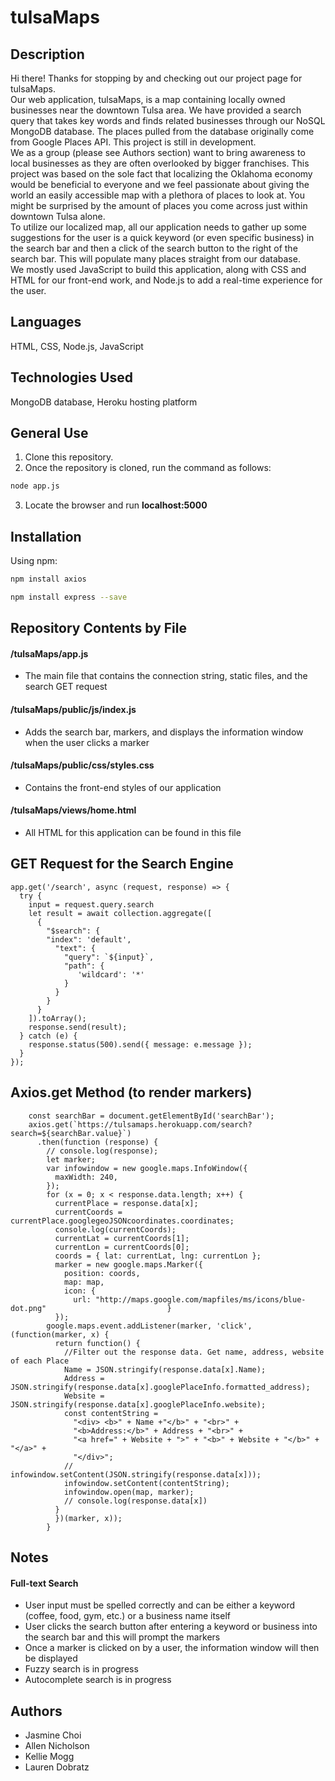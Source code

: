 # tulsaMaps

## Description
Hi there! Thanks for stopping by and checking out our project page for tulsaMaps.  
Our web application, tulsaMaps, is a map containing locally owned businesses near the downtown Tulsa area. We have provided a search query that takes key words and finds related businesses through our NoSQL MongoDB database. The places pulled from the database originally come from Google Places API. This project is still in development.  
We as a group (please see Authors section) want to bring awareness to local businesses as they are often overlooked by bigger franchises. This project was based on the sole fact that localizing the Oklahoma economy would be beneficial to everyone and we feel passionate about giving the world an easily accessible map with a plethora of places to look at. You might be surprised by the amount of places you come across just within downtown Tulsa alone.  
To utilize our localized map, all our application needs to gather up some suggestions for the user is a quick keyword (or even specific business) in the search bar and then a click of the search button to the right of the search bar. This will populate many places straight from our database.  
We mostly used JavaScript to build this application, along with CSS and HTML for our front-end work, and Node.js to add a real-time experience for the user.

## Languages
HTML, CSS, Node.js, JavaScript

## Technologies Used
MongoDB database, Heroku hosting platform

## General Use
1. Clone this repository.
2. Once the repository is cloned, run the command as follows:
``` bash
node app.js
```
3. Locate the browser and run **localhost:5000**

## Installation
Using npm:
``` bash
npm install axios
```
``` bash
npm install express --save
```

## **Repository Contents by File**
#### /tulsaMaps/app.js
- The main file that contains the connection string, static files, and the search GET request

#### /tulsaMaps/public/js/index.js
- Adds the search bar, markers, and displays the information window when the user clicks a marker

#### /tulsaMaps/public/css/styles.css
- Contains the front-end styles of our application

#### /tulsaMaps/views/home.html
- All HTML for this application can be found in this file

## GET Request for the Search Engine
```
app.get('/search', async (request, response) => {
  try {
    input = request.query.search
    let result = await collection.aggregate([
      {
        "$search": {
        "index": 'default',
          "text": {
            "query": `${input}`,
            "path": {
               'wildcard': '*'
            }
          }
        }
      }
    ]).toArray();
    response.send(result);
  } catch (e) {
    response.status(500).send({ message: e.message });
  }
});
```

## Axios.get Method (to render markers)
```
    const searchBar = document.getElementById('searchBar');
    axios.get(`https://tulsamaps.herokuapp.com/search?search=${searchBar.value}`)
      .then(function (response) {
        // console.log(response);
        let marker;
        var infowindow = new google.maps.InfoWindow({
          maxWidth: 240,
        });
        for (x = 0; x < response.data.length; x++) {
          currentPlace = response.data[x];
          currentCoords = currentPlace.googlegeoJSONcoordinates.coordinates;
          console.log(currentCoords);
          currentLat = currentCoords[1];
          currentLon = currentCoords[0];
          coords = { lat: currentLat, lng: currentLon };
          marker = new google.maps.Marker({
            position: coords,
            map: map,
            icon: {                             
              url: "http://maps.google.com/mapfiles/ms/icons/blue-dot.png"                           }
          });
        google.maps.event.addListener(marker, 'click', (function(marker, x) {
          return function() {
            //Filter out the response data. Get name, address, website of each Place
            Name = JSON.stringify(response.data[x].Name);
            Address = JSON.stringify(response.data[x].googlePlaceInfo.formatted_address);
            Website = JSON.stringify(response.data[x].googlePlaceInfo.website);
            const contentString = 
              "<div> <b>" + Name +"</b>" + "<br>" +
              "<b>Address:</b>" + Address + "<br>" +
              "<a href=" + Website + ">" + "<b>" + Website + "</b>" + "</a>" +
              "</div>";
            // infowindow.setContent(JSON.stringify(response.data[x]));
            infowindow.setContent(contentString);
            infowindow.open(map, marker);
            // console.log(response.data[x])
          }
          })(marker, x));
        }
```

## Notes
#### Full-text Search
- User input must be spelled correctly and can be either a keyword (coffee, food, gym, etc.) or a business name itself
- User clicks the search button after entering a keyword or business into the search bar and this will prompt the markers
- Once a marker is clicked on by a user, the information window will then be displayed
- Fuzzy search is in progress
- Autocomplete search is in progress

## Authors
- Jasmine Choi
- Allen Nicholson
- Kellie Mogg
- Lauren Dobratz